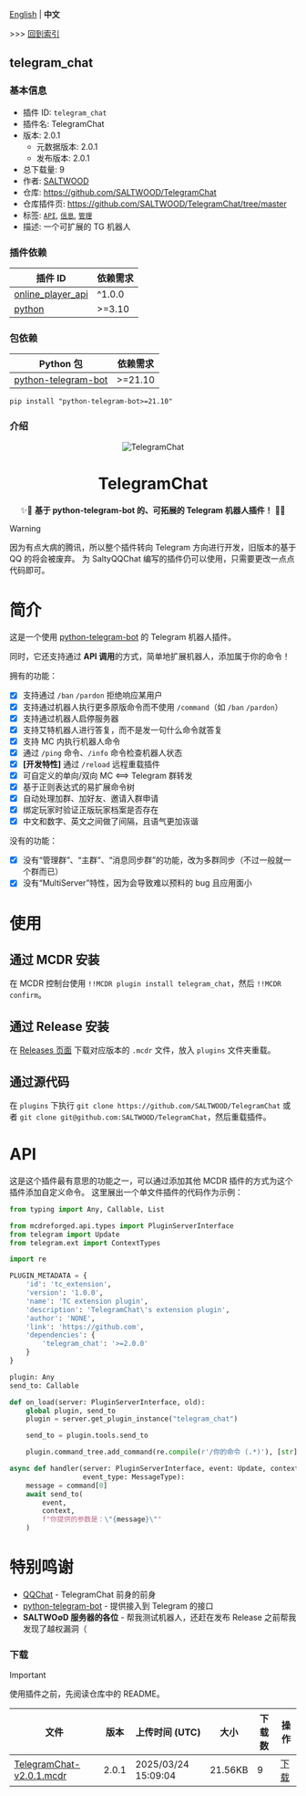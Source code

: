 [English](readme.md) | **中文**

\>\>\> [回到索引](/readme-zh_cn.md)

## telegram_chat

### 基本信息

- 插件 ID: `telegram_chat`
- 插件名: TelegramChat
- 版本: 2.0.1
  - 元数据版本: 2.0.1
  - 发布版本: 2.0.1
- 总下载量: 9
- 作者: [SALTWOOD](https://github.com/SALTWOOD)
- 仓库: https://github.com/SALTWOOD/TelegramChat
- 仓库插件页: https://github.com/SALTWOOD/TelegramChat/tree/master
- 标签: [`API`](/labels/api/readme-zh_cn.md), [`信息`](/labels/information/readme-zh_cn.md), [`管理`](/labels/management/readme-zh_cn.md)
- 描述: 一个可扩展的 TG 机器人

### 插件依赖

| 插件 ID | 依赖需求 |
| --- | --- |
| [online_player_api](/plugins/online_player_api/readme-zh_cn.md) | ^1.0.0 |
| [python](/plugins/python/readme-zh_cn.md) | \>=3.10 |

### 包依赖

| Python 包 | 依赖需求 |
| --- | --- |
| [python-telegram-bot](https://pypi.org/project/python-telegram-bot) | \>=21.10 |

```
pip install "python-telegram-bot>=21.10"
```

### 介绍

<div align="center">

![TelegramChat](https://socialify.git.ci/SALTWOOD/TelegramChat/image?description=1&font=Inter&forks=1&issues=1&language=1&name=1&owner=1&pattern=Plus&pulls=1&stargazers=1&theme=Auto)

# TelegramChat
✨🎉 **基于 python-telegram-bot 的、可拓展的 Telegram 机器人插件！** 🎉✨
</div>

> [!WARNING]
> 因为有点大病的腾讯，所以整个插件转向 Telegram 方向进行开发，旧版本的基于 QQ 的将会被废弃。
> 为 SaltyQQChat 编写的插件仍可以使用，只需要更改一点点代码即可。

# 简介
这是一个使用 [python-telegram-bot](https://github.com/python-telegram-bot/python-telegram-bot) 的 Telegram 机器人插件。

同时，它还支持通过 **API 调用**的方式，简单地扩展机器人，添加属于你的命令！

拥有的功能：
- [x] 支持通过 `/ban` `/pardon` 拒绝响应某用户
- [x] 支持通过机器人执行更多原版命令而不使用 `/command`（如 `/ban` `/pardon`）
- [x] 支持通过机器人启停服务器
- [x] 支持艾特机器人进行答复，而不是发一句什么命令就答复
- [x] 支持 MC 内执行机器人命令
- [x] 通过 `/ping` 命令、`/info` 命令检查机器人状态
- [x] **[开发特性]** 通过 `/reload` 远程重载插件
- [x] 可自定义的单向/双向 MC <==> Telegram 群转发
- [x] 基于正则表达式的易扩展命令树
- [x] 自动处理加群、加好友、邀请入群申请
- [x] 绑定玩家时验证正版玩家档案是否存在
- [x] 中文和数字、英文之间做了间隔，且语气更加诙谐

没有的功能：
- [x] 没有“管理群”、“主群”、“消息同步群”的功能，改为多群同步（不过一般就一个群而已）
- [x] 没有“MultiServer”特性，因为会导致难以预料的 bug 且应用面小

# 使用
## 通过 MCDR 安装
在 MCDR 控制台使用 `!!MCDR plugin install telegram_chat`，然后 `!!MCDR confirm`。

## 通过 Release 安装
在 [Releases 页面](https://github.com/SALTWOOD/TelegramChat/releases) 下载对应版本的 `.mcdr` 文件，放入 `plugins` 文件夹重载。

## 通过源代码
在 `plugins` 下执行 `git clone https://github.com/SALTWOOD/TelegramChat` 或者 `git clone git@github.com:SALTWOOD/TelegramChat`，然后重载插件。

# API
这是这个插件最有意思的功能之一，可以通过添加其他 MCDR 插件的方式为这个插件添加自定义命令。
这里展出一个单文件插件的代码作为示例：
```Python
from typing import Any, Callable, List

from mcdreforged.api.types import PluginServerInterface
from telegram import Update
from telegram.ext import ContextTypes

import re

PLUGIN_METADATA = {
    'id': 'tc_extension',
    'version': '1.0.0',
    'name': 'TC extension plugin',
    'description': 'TelegramChat\'s extension plugin',
    'author': 'NONE',
    'link': 'https://github.com',
    'dependencies': {
        'telegram_chat': '>=2.0.0'
    }
}

plugin: Any
send_to: Callable

def on_load(server: PluginServerInterface, old):
    global plugin, send_to
    plugin = server.get_plugin_instance("telegram_chat")

    send_to = plugin.tools.send_to

    plugin.command_tree.add_command(re.compile(r'/你的命令 (.*)'), [str], handler)

async def handler(server: PluginServerInterface, event: Update, context: ContextTypes.DEFAULT_TYPE, command: List[str],
                  event_type: MessageType):
    message = command[0]
    await send_to(
        event,
        context,
        f"你提供的参数是：\"{message}\""
    )
```

# 特别鸣谢
- [QQChat](https://github.com/AnzhiZhang/MCDReforgedPlugins/tree/master/src/qq_chat) - TelegramChat 前身的前身
- [python-telegram-bot](https://github.com/python-telegram-bot/python-telegram-bot) - 提供接入到 Telegram 的接口
- **SALTWO∅D 服务器的各位** - 帮我测试机器人，还赶在发布 Release 之前帮我发现了越权漏洞（

### 下载

> [!IMPORTANT]
> 使用插件之前，先阅读仓库中的 README。

| 文件 | 版本 | 上传时间 (UTC) | 大小 | 下载数 | 操作 |
| --- | --- | --- | --- | --- | --- |
| [TelegramChat-v2.0.1.mcdr](https://github.com/SALTWOOD/TelegramChat/releases/tag/v2.0.1) | 2.0.1 | 2025/03/24 15:09:04 | 21.56KB | 9 | [下载](https://github.com/SALTWOOD/TelegramChat/releases/download/v2.0.1/TelegramChat-v2.0.1.mcdr) |

